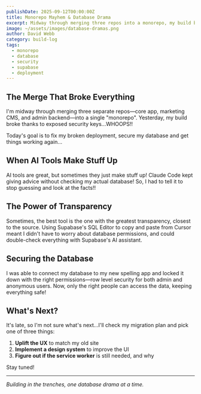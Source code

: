 ```yaml
---
publishDate: 2025-09-12T00:00:00Z
title: Monorepo Mayhem & Database Drama
excerpt: Midway through merging three repos into a monorepo, my build broke due to exposed security keys. Here's how I fixed my deployment and secured my database.
image: ~/assets/images/database-dramas.png
author: David Webb
category: build-log
tags:
  - monorepo
  - database
  - security
  - supabase
  - deployment
---
```


## The Merge That Broke Everything

I'm midway through merging three separate repos—core app, marketing CMS, and admin backend—into a single "monorepo". Yesterday, my build broke thanks to exposed security keys...WHOOPS!!

Today's goal is to fix my broken deployment, secure my database and get things working again...

## When AI Tools Make Stuff Up

AI tools are great, but sometimes they just make stuff up! Claude Code kept giving advice without checking my actual database! So, I had to tell it to stop guessing and look at the facts!!

## The Power of Transparency

Sometimes, the best tool is the one with the greatest transparency, closest to the source. Using Supabase's SQL Editor to copy and paste from Cursor meant I didn't have to worry about database permissions, and could double-check everything with Supabase's AI assistant.

## Securing the Database

I was able to connect my database to my new spelling app and locked it down with the right permissions—row level security for both admin and anonymous users. Now, only the right people can access the data, keeping everything safe!

## What's Next?

It's late, so I'm not sure what's next...I'll check my migration plan and pick one of three things:

1. **Uplift the UX** to match my old site
2. **Implement a design system** to improve the UI  
3. **Figure out if the service worker** is still needed, and why

Stay tuned!

---

*Building in the trenches, one database drama at a time.*